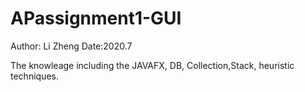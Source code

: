 # APassignment1-GUI

Author: Li Zheng
Date:2020.7

The knowleage including the JAVAFX, DB, Collection,Stack, heuristic techniques.
